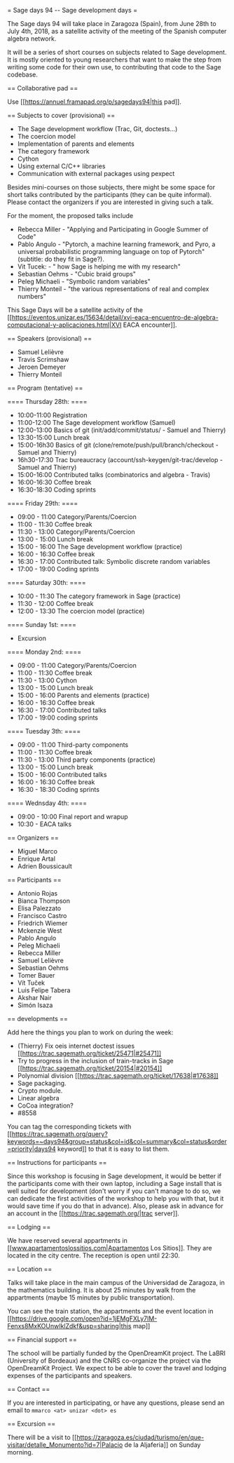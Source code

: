 = Sage days 94 -- Sage development days =

The Sage days 94 will take place in Zaragoza (Spain),
from June 28th to July 4th, 2018, as a satellite activity
of the meeting of the Spanish computer algebra network.

It will be a series of short courses on subjects related to Sage development.
It is mostly oriented to young researchers that want to make the step from
writing some code for their own use, to contributing that code to the Sage codebase.

== Collaborative pad ==

Use [[https://annuel.framapad.org/p/sagedays94|this pad]].

== Subjects to cover (provisional) ==

 * The Sage development workflow (Trac, Git, doctests...)
 * The coercion model
 * Implementation of parents and elements
 * The category framework
 * Cython
 * Using external C/C++ libraries
 * Communication with external packages using pexpect

Besides mini-courses on those subjects, there might be some space for short talks
contributed by the participants (they can be quite informal). Please contact the
organizers if you are interested in giving such a talk.

For the moment, the proposed talks include

 * Rebecca Miller - "Applying and Participating in Google Summer of Code"
 * Pablo Angulo - "Pytorch, a machine learning framework, and Pyro, a universal probabilistic programming language on top of Pytorch" (subtitle: do they fit in Sage?).
 * Vit Tucek: - " how Sage is helping me with my research"
 * Sebastian Oehms - "Cubic braid groups"
 * Peleg Michaeli - "Symbolic random variables"
 * Thierry Monteil - "the various representations of real and complex numbers"




This Sage Days will be a satellite activity of the
[[https://eventos.unizar.es/15634/detail/xvi-eaca-encuentro-de-algebra-computacional-y-aplicaciones.html|XVI EACA encounter]].

== Speakers (provisional) ==

 * Samuel Lelièvre
 * Travis Scrimshaw
 * Jeroen Demeyer
 * Thierry Monteil

== Program (tentative) ==

==== Thursday 28th: ====

 * 10:00-11:00 Registration
 * 11:00-12:00 The Sage development workflow (Samuel)
 * 12:00-13:00 Basics of git (init/add/commit/status/ - Samuel and Thierry)
 * 13:30-15:00 Lunch break
 * 15:00-16h30 Basics of git (clone/remote/push/pull/branch/checkout - Samuel and Thierry)
 * 16h30-17:30 Trac bureaucracy (account/ssh-keygen/git-trac/develop - Samuel and Thierry)
 * 15:00-16:00 Contributed talks (combinatorics and algebra - Travis)
 * 16:00-16:30 Coffee break
 * 16:30-18:30 Coding sprints

==== Friday 29th: ====

 * 09:00 - 11:00 Category/Parents/Coercion
 * 11:00 - 11:30 Coffee break
 * 11:30 - 13:00 Category/Parents/Coercion 
 * 13:00 - 15:00 Lunch break
 * 15:00 - 16:00 The Sage development workflow (practice)
 * 16:00 - 16:30 Coffee break
 * 16:30 - 17:00 Contributed talk: Symbolic discrete random variables
 * 17:00 - 19:00 Coding sprints

==== Saturday 30th: ====

 * 10:00 - 11:30 The category framework in Sage (practice)
 * 11:30 - 12:00 Coffee break
 * 12:00 - 13:30 The coercion model (practice)

==== Sunday 1st: ====

 * Excursion

==== Monday 2nd: ====

 * 09:00 - 11:00 Category/Parents/Coercion
 * 11:00 - 11:30 Coffee break
 * 11:30 - 13:00 Cython
 * 13:00 - 15:00 Lunch break
 * 15:00 - 16:00 Parents and elements (practice)
 * 16:00 - 16:30 Coffee break
 * 16:30 - 17:00 Contributed talks
 * 17:00 - 19:00 coding sprints

==== Tuesday 3th: ====

 * 09:00 - 11:00 Third-party components
 * 11:00 - 11:30 Coffee break
 * 11:30 - 13:00 Third party components (practice)
 * 13:00 - 15:00 Lunch break
 * 15:00 - 16:00 Contributed talks
 * 16:00 - 16:30 Coffee break
 * 16:30 - 18:30 Coding sprints

==== Wednsday 4th: ====

 * 09:00 - 10:00 Final report and wrapup
 * 10:30 - EACA talks

== Organizers ==

 * Miguel Marco
 * Enrique Artal
 * Adrien Boussicault

== Participants ==

 * Antonio Rojas
 * Bianca Thompson
 * Elisa Palezzato
 * Francisco Castro
 * Friedrich Wiemer
 * Mckenzie West
 * Pablo Angulo
 * Peleg Michaeli
 * Rebecca Miller
 * Samuel Lelièvre
 * Sebastian Oehms
 * Tomer Bauer
 * Vít Tuček
 * Luis Felipe Tabera
 * Akshar Nair
 * Simón Isaza

== developments ==

Add here the things you plan to work on during the week:

 * (Thierry) Fix oeis internet doctest issues [[https://trac.sagemath.org/ticket/25471|#25471]]
 * Try to progress in the inclusion of train-tracks in Sage [[https://trac.sagemath.org/ticket/20154|#20154]]
 * Polynomial division [[https://trac.sagemath.org/ticket/17638|#17638]]
 * Sage packaging.
 * Crypto module.
 * Linear algebra
 * CoCoa  integration?
 * #8558



You can tag the corresponding tickets with [[https://trac.sagemath.org/query?keywords=~days94&group=status&col=id&col=summary&col=status&order=priority|days94 keyword]] to that it is easy to list them.


== Instructions for participants ==

Since this workshop is focusing in Sage development, it would be
better if the participants come with their own laptop, including
a Sage install that is well suited for development (don't worry
if you can't manage to do so, we can dedicate the first activities
of the workshop to help you with that, but it would save time if
you do that in advance). Also, please ask in advance for an account
in the [[https://trac.sagemath.org/|trac server]].
 
== Lodging ==

We have reserved several appartments in [[www.apartamentoslossitios.com|Apartamentos Los Sitios]]. They are located in the city centre. The reception is open until 22:30.

== Location ==

Talks will take place in the main campus of the Universidad de Zaragoza, in the mathematics building. It is about 25 minutes by walk from the appartments (maybe 15 minutes by public transportation).

You can see the train station, the appartments and the event location in [[https://drive.google.com/open?id=1jEMgFXLy7lM-Fenxs8MxKOUnwIklZdkf&usp=sharing|this map]]

== Financial support ==

The school will be partially funded by the OpenDreamKit project.
The LaBRI (University of Bordeaux) and the CNRS co-organize the
project via the OpenDreamKit Project. We expect to be able to cover
the travel and lodging expenses of the participants and speakers.

== Contact ==

If you are interested in participating, or have any questions,
please send an email to `mmarco <at> unizar <dot> es`


== Excursion ==

There will be a visit to [[https://zaragoza.es/ciudad/turismo/en/que-visitar/detalle_Monumento?id=7|Palacio de la Aljaferia]] on Sunday morning. 

